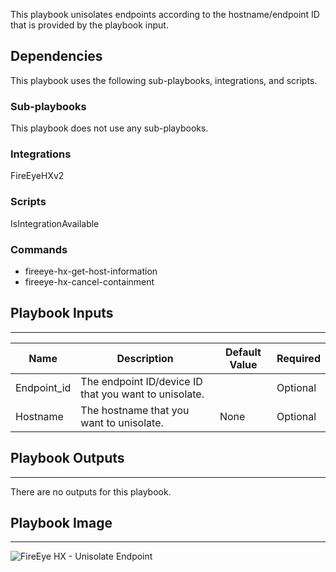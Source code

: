 This playbook unisolates endpoints according to the hostname/endpoint ID that is provided by the playbook input. 

## Dependencies
This playbook uses the following sub-playbooks, integrations, and scripts.

### Sub-playbooks
This playbook does not use any sub-playbooks.

### Integrations
FireEyeHXv2

### Scripts
IsIntegrationAvailable

### Commands
* fireeye-hx-get-host-information
* fireeye-hx-cancel-containment

## Playbook Inputs
---

| **Name** | **Description** | **Default Value** | **Required** |
| --- | --- | --- | --- |
| Endpoint_id | The endpoint ID/device ID that you want to unisolate. |  | Optional |
| Hostname | The hostname that you want to unisolate. | None | Optional |

## Playbook Outputs
---
There are no outputs for this playbook.

## Playbook Image
---
![FireEye HX - Unisolate Endpoint](../../doc_files/FireEye_HX_-_Unisolate_Endpoint.png/n)
